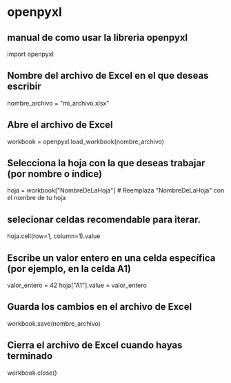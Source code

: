 # openpyxl
## manual de como usar la libreria openpyxl

import openpyxl

## Nombre del archivo de Excel en el que deseas escribir
nombre_archivo = "mi_archivo.xlsx"

## Abre el archivo de Excel
workbook = openpyxl.load_workbook(nombre_archivo)

## Selecciona la hoja con la que deseas trabajar (por nombre o índice)
hoja = workbook["NombreDeLaHoja"]  # Reemplaza "NombreDeLaHoja" con el nombre de tu hoja

## selecionar celdas recomendable para iterar.
hoja.cell(row=1, column=1).value

## Escribe un valor entero en una celda específica (por ejemplo, en la celda A1)
valor_entero = 42
hoja["A1"].value = valor_entero


## Guarda los cambios en el archivo de Excel
workbook.save(nombre_archivo)

## Cierra el archivo de Excel cuando hayas terminado
workbook.close()
